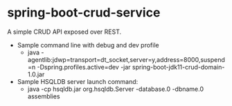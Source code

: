# spring-boot-crud-service

A simple CRUD API exposed over REST.

* Sample command line with debug and dev profile
    - java -agentlib:jdwp=transport=dt_socket,server=y,address=8000,suspend=n -Dspring.profiles.active=dev -jar spring-boot-jdk11-crud-domain-1.0.jar 
* Sample HSQLDB server launch command:
    - java -cp <HSQLDB lib path>hsqldb.jar org.hsqldb.Server -database.0 <Database files location> -dbname.0 assemblies
